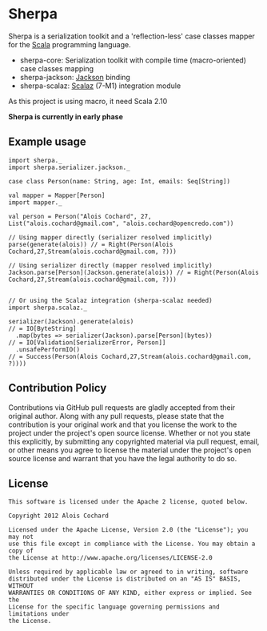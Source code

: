 # Sherpa
Sherpa is a serialization toolkit and a 'reflection-less' case classes mapper for the [Scala](http://www.scala-lang.org) programming language.

 * sherpa-core: Serialization toolkit with compile time (macro-oriented) case classes mapping
 * sherpa-jackson: [Jackson](http://wiki.fasterxml.com/JacksonHome) binding
 * sherpa-scalaz: [Scalaz](http://github.com/scalaz/scalaz) (7-M1) integration module

As this project is using macro, it need Scala 2.10

**Sherpa is currently in early phase**

## Example usage

    import sherpa._
    import sherpa.serializer.jackson._

    case class Person(name: String, age: Int, emails: Seq[String])

    val mapper = Mapper[Person]
    import mapper._

    val person = Person("Alois Cochard", 27, List("alois.cochard@gmail.com", "alois.cochard@opencredo.com"))

    // Using mapper directly (serializer resolved implicitly)
    parse(generate(alois)) // = Right(Person(Alois Cochard,27,Stream(alois.cochard@gmail.com, ?)))

    // Using serializer directly (mapper resolved implicitly)
    Jackson.parse[Person](Jackson.generate(alois)) // = Right(Person(Alois Cochard,27,Stream(alois.cochard@gmail.com, ?)))
      

    // Or using the Scalaz integration (sherpa-scalaz needed)
    import sherpa.scalaz._
    
    serializer(Jackson).generate(alois)
    // = IO[ByteString]
      .map(bytes => serializer(Jackson).parse[Person](bytes))
    // = IO[Validation[SerializerError, Person]]
      .unsafePerformIO()
    // = Success(Person(Alois Cochard,27,Stream(alois.cochard@gmail.com, ?))))
    
## Contribution Policy

Contributions via GitHub pull requests are gladly accepted from their original author.
Along with any pull requests, please state that the contribution is your original work and 
that you license the work to the project under the project's open source license.
Whether or not you state this explicitly, by submitting any copyrighted material via pull request, 
email, or other means you agree to license the material under the project's open source license and 
warrant that you have the legal authority to do so.

## License

    This software is licensed under the Apache 2 license, quoted below.

    Copyright 2012 Alois Cochard 

    Licensed under the Apache License, Version 2.0 (the "License"); you may not
    use this file except in compliance with the License. You may obtain a copy of
    the License at http://www.apache.org/licenses/LICENSE-2.0

    Unless required by applicable law or agreed to in writing, software
    distributed under the License is distributed on an "AS IS" BASIS, WITHOUT
    WARRANTIES OR CONDITIONS OF ANY KIND, either express or implied. See the
    License for the specific language governing permissions and limitations under
    the License.
